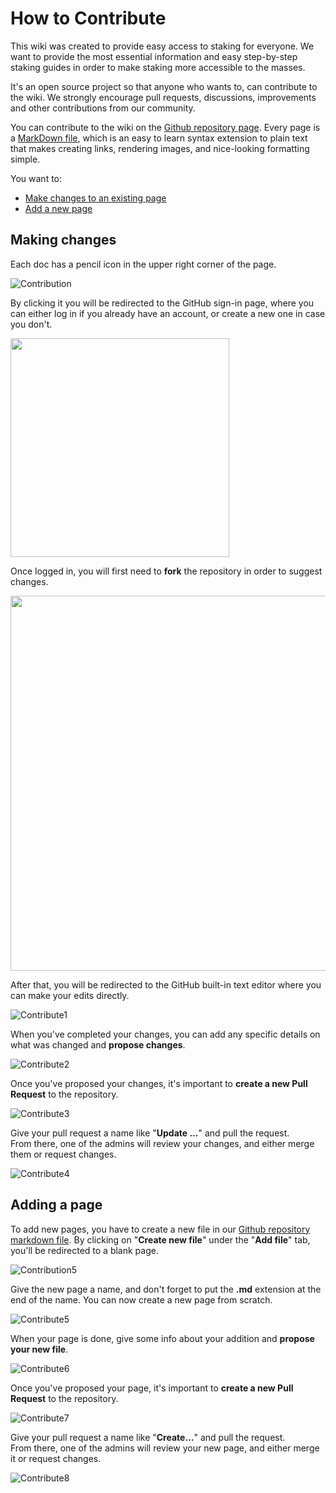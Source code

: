 # How to Contribute

This wiki was created to provide easy access to staking for everyone. We want to provide the most essential information and easy step-by-step staking guides in order to make staking more accessible to the masses. 

It's an open source project so that anyone who wants to, can contribute to the wiki.
We strongly encourage pull requests, discussions, improvements and other contributions from our community. 

You can contribute to the wiki on the [Github repository page](https://github.com/auditOne/documentation). Every page is a [MarkDown file](https://docs.github.com/en/get-started/writing-on-github/getting-started-with-writing-and-formatting-on-github/basic-writing-and-formatting-syntax), which is an easy to learn syntax extension to plain text that makes creating links, rendering images, and nice-looking formatting simple.

You want to:

* [Make changes to an existing page](#making-changes)
* [Add a new page](#adding-a-page)

## Making changes

Each doc has a pencil icon in the upper right corner of the page. 

![Contribution](https://user-images.githubusercontent.com/95366163/154493700-ecc369ce-6206-419d-a2ca-65b8ca3c9545.png)

By clicking it you will be redirected to the GitHub sign-in page, where you can either log in if you already have an account, or create a new one in case you don't.

<img width="350" src="https://user-images.githubusercontent.com/95366163/154495074-bb869e10-31f3-4766-93f6-44f91c8e57ac.png">

Once logged in, you will first need to **fork** the repository in order to suggest changes.

<img width="600" src="https://user-images.githubusercontent.com/95366163/155556321-309cf523-214c-44e3-a55d-f636f7033be4.png">

After that, you will be redirected to the GitHub built-in text editor where you can make your edits directly. 

![Contribute1](https://user-images.githubusercontent.com/95366163/155557138-e642412c-b15d-47c5-ba93-4ab352590eb6.png)

When you've completed your changes, you can add any specific details on what was changed and **propose changes**. <br>

![Contribute2](https://user-images.githubusercontent.com/95366163/155557271-e9e50d76-782f-4080-b0ac-54946a09fa64.png)

Once you've proposed your changes, it's important to **create a new Pull Request** to the repository. 

![Contribute3](https://user-images.githubusercontent.com/95366163/155557330-5502a339-8b8c-48a8-8312-7ee2c1c13887.png)

Give your pull request a name like "**Update ...**" and pull the request. <br>
From there, one of the admins will review your changes, and either merge them or request changes.

![Contribute4](https://user-images.githubusercontent.com/95366163/155557588-9ea3b1a2-ec4a-4427-8e61-a2e8ffbd5d61.png)


## Adding a page

To add new pages, you have to create a new file in our [Github repository markdown file](https://github.com/auditOne/documentation/tree/main/markdowns). By clicking on "**Create new file**" under the "**Add file**" tab, you'll be redirected to a blank page.

![Contribution5](https://user-images.githubusercontent.com/95366163/155559514-856aecfa-1600-48d6-b29c-79f7b493a61b.png)

Give the new page a name, and don't forget to put the **.md** extension at the end of the name. You can now create a new page from scratch.

![Contribute5](https://user-images.githubusercontent.com/95366163/155559552-69c38760-f9cd-46db-b377-6f39322fc525.png)

When your page is done, give some info about your addition and **propose your new file**.

![Contribute6](https://user-images.githubusercontent.com/95366163/155559796-65c3f901-2078-4684-83e5-feace289d552.png)

Once you've proposed your page, it's important to **create a new Pull Request** to the repository. 

![Contribute7](https://user-images.githubusercontent.com/95366163/155561534-627c98e2-b37b-48a2-86b9-d7d765e48317.png)

Give your pull request a name like "**Create...**" and pull the request. <br>
From there, one of the admins will review your new page, and either merge it or request changes.

![Contribute8](https://user-images.githubusercontent.com/95366163/155561850-8f4c1568-b0e8-462b-923b-90b93f51e4e2.png)

